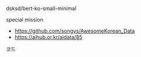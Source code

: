 dsksd/bert-ko-small-minimal

special mission
- https://github.com/songys/AwesomeKorean_Data
- https://aihub.or.kr/aidata/85

코드 
